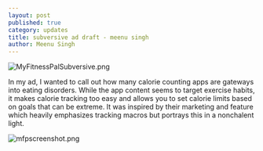 ```yaml
---
layout: post
published: true
category: updates
title: subversive ad draft - meenu singh
author: Meenu Singh
---
```


![MyFitnessPalSubversive.png]({{site.baseurl}}/assets/MyFitnessPalSubversive.png)

In my ad, I wanted to call out how many calorie counting apps are gateways into eating disorders. While the app content seems to target exercise habits, it makes calorie tracking too easy and allows you to set calorie limits based on goals that can be extreme. It was inspired by their marketing and feature which heavily emphasizes tracking macros but portrays this in a nonchalent light.

![mfpscreenshot.png]({{site.baseurl}}/assets/mfpscreenshot.png)
